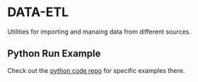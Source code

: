 # DATA-ETL
Utilities for importing and manaing data from different sources.

## Python Run Example
Check out the [python code repo](python) for specific examples there.
